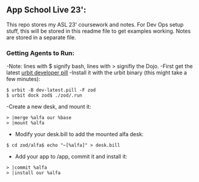  ## App School Live 23':

 This repo stores my ASL 23' coursework and notes.  For Dev Ops setup stuff, this will be stored in this readme file to get examples working. Notes are stored in a separate file.  

 ### Getting Agents to Run:

-Note: lines with $ signify bash, lines with > signifiy the Dojo.
-First get the latest [urbit developer pill](https://developers.urbit.org/blog/dev-pill)
-Install it with the urbit binary (this might take a few minutes):

```
$ urbit -B dev-latest.pill -F zod
$ urbit dock zod$ ./zod/.run

```

-Create a new desk, and mount it:

```
> |merge %alfa our %base
> |mount %alfa
```

- Modify your desk.bill to add the mounted alfa desk:

```
$ cd zod/alfa$ echo "~[%alfa]" > desk.bill
```

- Add your app to /app, commit it and install it:

```
> |commit %alfa
> |install our %alfa
```

